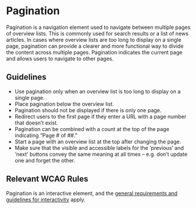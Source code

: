 <!-- @license CC0-1.0 -->

# Pagination

Pagination is a navigation element used to navigate between multiple pages of overview lists.
This is commonly used for search results or a list of news articles.
In cases where overview lists are too long to display on a single page, pagination can provide a clearer and more functional way to divide the content across multiple pages.
Pagination indicates the current page and allows users to navigate to other pages.

## Guidelines

- Use pagination only when an overview list is too long to display on a single page.
- Place pagination below the overview list.
- Pagination should not be displayed if there is only one page.
- Redirect users to the first page if they enter a URL with a page number that doesn’t exist.
- Pagination can be combined with a count at the top of the page indicating “Page # of ##.”
- Start a page with an overview list at the top after changing the page.
- Make sure that the visible and accessible labels for the ‘previous’ and ‘next’ buttons convey the same meaning at all times – e.g. don’t update one and forget the other.

## Relevant WCAG Rules

Pagination is an interactive element, and the [general requirements and guidelines for interactivity](/docs/docs-developer-guide-interactivity--docs) apply.
